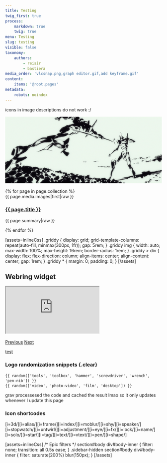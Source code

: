 ```yaml
---
title: Testing
twig_first: true
process:
    markdown: true
    twig: true
menu: Testing
slug: testing
visible: false
taxonomy:
    authors:
        - reisir
        - bastiera
media_order: 'vlcsnap.png,graph editor.gif,add keyframe.gif'
content:
    items: '@root.pages'
metadata:
    robots: noindex
---
```


icons in image descriptions do not work :/

![[i=untwirl]](vlcsnap.png "vlcsnap")

<div class="griddy">
{% for page in page.collection %}
    <div>
		{{ page.media.images|first|raw }}
        <h3><a href="{{ page.url }}">{{ page.title }}</a></h3>
        <p>{{ page.summary|raw }}</p>
    </div>
{% endfor %}
</div>

[assets=inlineCss]
.griddy {
    display: grid;
    grid-template-columns: repeat(auto-fill, minmax(300px, 1fr));
    gap: 5rem;
}
.griddy img {
    width: auto;
    max-width: 100%;
    max-height: 16rem;
    border-radius: 1rem;
}
.griddy > div {
    display: flex;
    flex-direction: column;
    align-items: center;
    align-content: center;
    gap: 1rem;
}
.griddy * {
    margin: 0;
    padding: 0;
}
[/assets]

## Webring widget

<iframe src="https://reisir.github.io/webring-widget/"></iframe>

<a href="https://reisir.github.io/webring-widget/previous">Previous</a>
<a href="https://reisir.github.io/webring-widget/next">Next</a>

[test](/vegas/troubleshooting)

### Logo randomization snippets {.clear}

```twig
{{ random(['tools', 'toolbox', 'hammer', 'screwdriver', 'wrench', 'pen-nib']) }}
{{ random(['video', 'photo-video', 'film', 'desktop']) }}
```

grav processesed the code and cached the result lmao so it only updates whenever I update this page

### Icon shortcodes

[i=3d/][i=alias/][i=frame/][i=index/][i=moblur/][i=shy/][i=speaker/][i=stopwatch/][i=untwirl/][i=adjustment/][i=eye/][i=fx/][i=lock/][i=name/][i=solo/][i=star/][i=tag/][i=text/][i=vtext/][i=pen/][i=shape/]

[assets=inlineCss]
/* Epic filters */
section#body div#body-inner {
    filter: none;
    transition: all 0.5s ease;
}
.sidebar-hidden section#body div#body-inner {
    filter: saturate(200%) blur(150px);
}
[/assets]